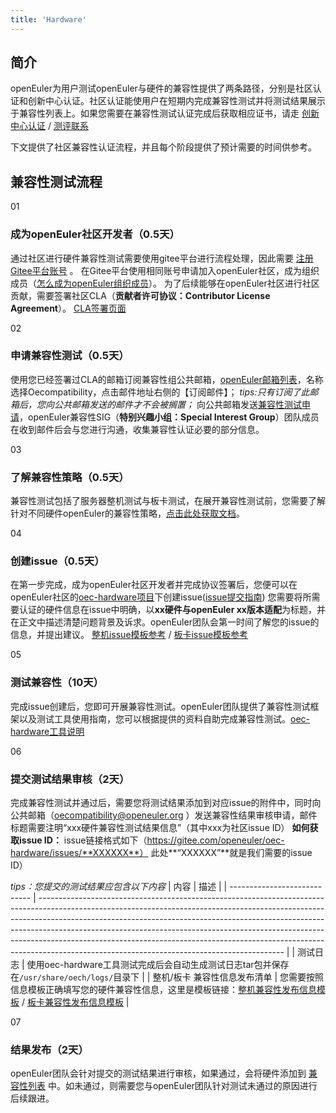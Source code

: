 ```yaml
---
title: 'Hardware'
---
```


<script setup lang="ts">
  import TheHardWare from "@/views/support/compatibility/TheHardWare.vue";
</script>

<TheHardWare />

<div class='markdown'>

## 简介
openEuler为用户测试openEuler与硬件的兼容性提供了两条路径，分别是社区认证和创新中心认证。社区认证能使用户在短期内完成兼容性测试并将测试结果展示于兼容性列表上。如果您需要在兼容性测试认证完成后获取相应证书，请走 [创新中心认证](https://gitee.com/openeuler/technical-certification/blob/master/README.md) / [测评联系](https://gitee.com/openeuler/technical-certification/issues/I9MY2A?from=project-issue)

下文提供了社区兼容性认证流程，并且每个阶段提供了预计需要的时间供参考。

## 兼容性测试流程
<!-- ----------------------------------------------------------------------- -->

<div class='step'>

<div class="order-number">
  01
</div>

<div class="content">

###  成为openEuler社区开发者（0.5天）
通过社区进行硬件兼容性测试需要使用gitee平台进行流程处理，因此需要 [注册Gitee平台账号](https://gitee.com/signup?redirect_to_url=%2F) 。
在Gitee平台使用相同账号申请加入openEuler社区，成为组织成员（[怎么成为openEuler组织成员](https://gitee.com/openeuler/infrastructure/blob/master/docs/openEuler-Infra-FAQ.md)）。
为了后续能够在openEuler社区进行社区贡献，需要签署社区CLA（**贡献者许可协议：Contributor License Agreement**）。
[CLA签署页面](https://clasign.osinfra.cn/sign/gitee_openeuler-1611298811283968340)

</div>

</div>
<!-- ----------------------------------------------------------------------- -->

<div class='step'>

<div class="order-number">
  02
</div>

<div class="content">

###  申请兼容性测试（0.5天）
使用您已经签署过CLA的邮箱订阅兼容性组公共邮箱，[openEuler邮箱列表](https://www.openeuler.org/zh/community/mailing-list/)，名称选择Oecompatibility，点击邮件地址右侧的【订阅邮件】；
*tips:只有订阅了此邮箱后，您向公共邮箱发送的邮件才不会被搁置；*
向公共邮箱发送[兼容性测试申请](mailto:oecompatibility@openeuler.org?subject=申请硬件兼容性测试)，openEuler兼容性SIG（**特别兴趣小组：Special Interest Group**）团队成员在收到邮件后会与您进行沟通，收集兼容性认证必要的部分信息。

</div>

</div>

<div class='step'>

<div class="order-number">
  03
</div>

<div class="content">

###  了解兼容性策略（0.5天）
兼容性测试包括了服务器整机测试与板卡测试，在展开兼容性测试前，您需要了解针对不同硬件openEuler的兼容性策略，[点击此处获取文档](https://www.openeuler.org/category/support/compatibility/openEuler-compatibility.pdf)。

</div>

</div>
<!-- ----------------------------------------------------------------------- -->

<div class='step'>

<div class="order-number">
  04
</div>

<div class="content">

###  创建issue（0.5天）
在第一步完成，成为openEuler社区开发者并完成协议签署后，您便可以在openEuler社区的[oec-hardware项目](https://gitee.com/openeuler/oec-hardware)下创建issue([issue提交指南](https://gitee.com/openeuler/community/blob/master/zh/contributors/issue-submit.md))
您需要将所需要认证的硬件信息在issue中明确，以**xx硬件与openEuler xx版本适配**为标题，并在正文中描述清楚问题背景及诉求。openEuler团队会第一时间了解您的issue的信息，并提出建议。
[整机issue模板参考](https://gitee.com/openeuler/oec-hardware/issues/IACFVK?from=project-issue) / [板卡issue模板参考](https://gitee.com/openeuler/oec-hardware/issues/IACFTN?from=project-issue)

</div>

</div>
<!-- ----------------------------------------------------------------------- -->

<div class='step'>

<div class="order-number">
  05
</div>

<div class="content">

###  测试兼容性（10天）
完成issue创建后，您即可开展兼容性测试。openEuler团队提供了兼容性测试框架以及测试工具使用指南，您可以根据提供的资料自助完成兼容性测试。[oec-hardware工具说明](https://gitee.com/openeuler/oec-hardware/blob/master/README.md)

</div>

</div>
<!-- ----------------------------------------------------------------------- -->

<div class='step'>

<div class="order-number">
  06
</div>

<div class="content">

###  提交测试结果审核（2天）
完成兼容性测试并通过后，需要您将测试结果添加到对应issue的附件中，同时向公共邮箱（oecompatibility@openeuler.org ）发送兼容性结果审核申请，邮件标题需要注明“xxx硬件兼容性测试结果信息”（其中xxx为社区issue ID）
**如何获取issue ID：** issue链接格式如下（https://gitee.com/openeuler/oec-hardware/issues/**XXXXXX**） 此处**“XXXXXX”**就是我们需要的issue ID）

*tips：您提交的测试结果应包含以下内容*
| 内容                         | 描述                                                                                                                                                                                                                                                                                                                                                                                                                                                                |
| ---------------------------- | ------------------------------------------------------------------------------------------------------------------------------------------------------------------------------------------------------------------------------------------------------------------------------------------------------------------------------------------------------------------------------------------------------------------------------------------------------------------- |
| 测试日志                     | 使用oec-hardware工具测试完成后会自动生成测试日志tar包并保存在`/usr/share/oech/logs/`目录下                                                                                                                                                                                                                                                                                                                                                                          |
| 整机/板卡 兼容性信息发布清单 | 您需要按照信息模板正确填写您的硬件兼容性信息，这里是模板链接：[整机兼容性发布信息模板](https://gitee.com/openeuler/oec-hardware/blob/master/templates/%E6%95%B4%E6%9C%BA%E5%85%BC%E5%AE%B9%E6%80%A7%E5%8F%91%E5%B8%83%E4%BF%A1%E6%81%AF%E6%A8%A1%E6%9D%BF.xlsx) / [板卡兼容性发布信息模板](https://gitee.com/openeuler/oec-hardware/blob/master/templates/%E6%9D%BF%E5%8D%A1%E5%85%BC%E5%AE%B9%E6%80%A7%E5%8F%91%E5%B8%83%E6%B8%85%E5%8D%95%E6%A8%A1%E6%9D%BF.xlsx) |


</div>

</div>
<!-- ----------------------------------------------------------------------- -->
<div class='step'>

<div class="order-number">
  07
</div>

<div class="content">

###  结果发布（2天）
openEuler团队会针对提交的测试结果进行审核，如果通过，会将硬件添加到 [兼容性列表](https://www.openeuler.org/zh/compatibility/) 中。如未通过，则需要您与openEuler团队针对测试未通过的原因进行后续跟进。

</div>

</div>

</div>

<style lang="scss" scoped> @import './index.scss'; </style>
